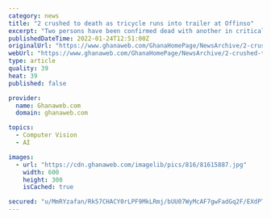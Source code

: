 ```yaml
---
category: news
title: "2 crushed to death as tricycle runs into trailer at Offinso"
excerpt: "Two persons have been confirmed dead with another in critical condition after their tricycle crashed into a stationary trailer at Offinso Old Town in the Ashanti Region"
publishedDateTime: 2022-01-24T12:51:00Z
originalUrl: "https://www.ghanaweb.com/GhanaHomePage/NewsArchive/2-crushed-to-death-as-tricycle-runs-into-trailer-at-Offinso-1452178"
webUrl: "https://www.ghanaweb.com/GhanaHomePage/NewsArchive/2-crushed-to-death-as-tricycle-runs-into-trailer-at-Offinso-1452178"
type: article
quality: 39
heat: 39
published: false

provider:
  name: Ghanaweb.com
  domain: ghanaweb.com

topics:
  - Computer Vision
  - AI

images:
  - url: "https://cdn.ghanaweb.com/imagelib/pics/816/81615887.jpg"
    width: 600
    height: 300
    isCached: true

secured: "u/MmRYzafan/Rk57CHACY0rLPF9MkLRmj/bUU07WyMcAF7gwFadGq2F/EXdPTnS98rRFFP+/0c136J5DkgN91taIgqXgaZmIc6NlZzT8dMoQK8olKHWoehM0aTVd1tQZSt8tGIAsp8OoqdMkdTbJW/xUrvn9CNts1kw5hmXOj/ZX4BUFDYXR/K8GxQj+TPq7y53R5QfRIMxk0avpzKSCRoQvBBi5OKd8UePTWnS4IjXfQtqecEpqfa6uYUFmntZ0NA9+gnA9yOiHW4sCKRgbmxAcQwV+EgTmoy5Sh9d5bRXaSeFYHeRj0tPsMLdCgTKC05mksgiwmENtzIRQrQLgemZonIJBQ2J2ZxuCmxx4gfc=;pldVWFN18qqh/bvo1XwXgg=="
---
```


